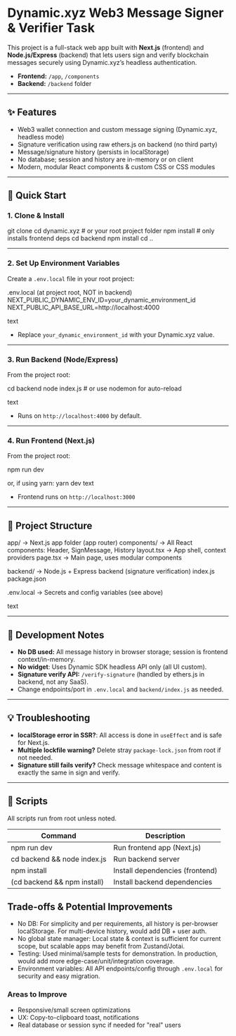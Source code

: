 # Dynamic.xyz Web3 Message Signer & Verifier Task

This project is a full-stack web app built with **Next.js** (frontend) and **Node.js/Express** (backend) that lets users sign and verify blockchain messages securely using Dynamic.xyz’s headless authentication.

- **Frontend:** `/app`, `/components`
- **Backend:** `/backend` folder

---

## ✨ Features

- Web3 wallet connection and custom message signing (Dynamic.xyz, headless mode)
- Signature verification using raw ethers.js on backend (no third party)
- Message/signature history (persists in localStorage)
- No database; session and history are in-memory or on client
- Modern, modular React components & custom CSS or CSS modules

---

## 🏁 Quick Start

### 1. Clone & Install

git clone <your-repo-url>
cd dynamic.xyz # or your root project folder
npm install # only installs frontend deps
cd backend
npm install
cd ..

---

### 2. Set Up Environment Variables

Create a `.env.local` file in your root project:

.env.local (at project root, NOT in backend)
NEXT_PUBLIC_DYNAMIC_ENV_ID=your_dynamic_environment_id
NEXT_PUBLIC_API_BASE_URL=http://localhost:4000

text

- Replace `your_dynamic_environment_id` with your Dynamic.xyz value.

---

### 3. Run Backend (Node/Express)

From the project root:

cd backend
node index.js # or use nodemon for auto-reload

text

- Runs on `http://localhost:4000` by default.

---

### 4. Run Frontend (Next.js)

From the project root:

npm run dev

or, if using yarn:
yarn dev
text

- Frontend runs on `http://localhost:3000`

---

## 🧩 Project Structure

app/ → Next.js app folder (app router)
components/ → All React components: Header, SignMessage, History
layout.tsx → App shell, context providers
page.tsx → Main page, uses modular components

backend/ → Node.js + Express backend (signature verification)
index.js
package.json

.env.local → Secrets and config variables (see above)

text

---

## 🤖 Development Notes

- **No DB used:** All message history in browser storage; session is frontend context/in-memory.
- **No widget**: Uses Dynamic SDK headless API only (all UI custom).
- **Signature verify API:** `/verify-signature` (handled by ethers.js in backend, not any SaaS).
- Change endpoints/port in `.env.local` and `backend/index.js` as needed.

---

## 💡 Troubleshooting

- **localStorage error in SSR?**: All access is done in `useEffect` and is safe for Next.js.
- **Multiple lockfile warning?** Delete stray `package-lock.json` from root if not needed.
- **Signature still fails verify?** Check message whitespace and content is exactly the same in sign and verify.

---

## 📖 Scripts

All scripts run from root unless noted.

| Command                     | Description                     |
| --------------------------- | ------------------------------- |
| npm run dev                 | Run frontend app (Next.js)      |
| cd backend && node index.js | Run backend server              |
| npm install                 | Install dependencies (frontend) |
| (cd backend && npm install) | Install backend dependencies    |

## Trade-offs & Potential Improvements

- No DB: For simplicity and per requirements, all history is per-browser localStorage. For multi-device history, would add DB + user auth.
- No global state manager: Local state & context is sufficient for current scope, but scalable apps may benefit from Zustand/Jotai.
- Testing: Used minimal/sample tests for demonstration. In production, would add more edge-case/unit/integration coverage.
- Environment variables: All API endpoints/config through `.env.local` for security and easy migration.

### Areas to Improve

- Responsive/small screen optimizations
- UX: Copy-to-clipboard toast, notifications
- Real database or session sync if needed for "real" users
